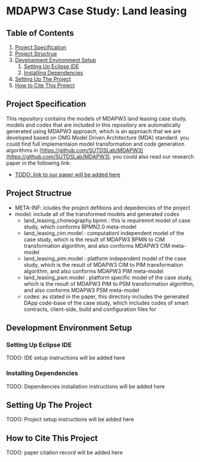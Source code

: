 # MDAPW3 Case Study: Land leasing
## Table of Contents
1. [Project Specification](#project-specification)
2. [Project Structrue](#project-Structrue)
3. [Development Environment Setup](#development-environment-setup)
    1. [Setting Up Eclipse IDE](#setting-up-eclipse-ide)
    2. [Installing Dependencies](#installing-dependencies)
4. [Setting Up The Project](#setting-up-the-project)
5. [How to Cite This Project](#how-to-cite-this-project)

## Project Specification 
This repository contains the models of MDAPW3 land leasing case study. models and codes that are included in this repository are automatically generated using MDAPW3 approach, which is an approach that we are developed based on OMG Model Driven Architecture (MDA) standard. you could find full implementaion model transformation and code generation algorithms in [https://github.com/SUTDSLab/MDAPW3](https://github.com/SUTDSLab/MDAPW3). you could also read our research paper in the following link:
- [TODO: link to our paper will be added here](./#)
## Project Structrue
- META-INF: icludes the project defitions and depedencies of the project
- model: include all of the transformed models and generated codes
    - land_leasing_choreography.bpmn : this is requiremnt model of case study, which conforms BPMN2.0 meta-model
    - land_leasing_cim.model : computationl independent model of the case study, which is the result of MDAPW3 BPMN to CIM transformation algorithm, and also conforms MDAPW3 CIM meta-model
    - land_leasing_pim.model : platform independent model of the case study, which is the result of MDAPW3 CIM to PIM transformation algorithm, and also conforms MDAPW3 PIM meta-model
    - land_leasing_psm.model : platform specific model of the case study, which is the result of MDAPW3 PIM to PSM transformation algorithm, and also conforms MDAPW3 PSM meta-model
    - codes: as stated in the paper, this directory includes the generated DApp code-base of the case study, which includes codes of smart contracts, client-side, build and configuration files for 
## Development Environment Setup

### Setting Up Eclipse IDE
TODO: IDE setup instructions will be added here
### Installing Dependencies
TODO: Dependencies installation instructions will be added here
## Setting Up The Project
TODO: Project setup instructions will be added here
## How to Cite This Project
TODO: paper citation record will be added here